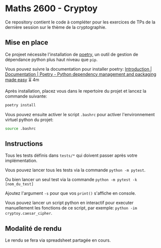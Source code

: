 # Maths 2600 - Cryptoy

Ce repository contient le code à compléter pour les exercices de TPs de la dernière session sur le thème de la cryptographie.

## Mise en place

Ce projeet nécessite l'installation de [poetry](https://python-poetry.org/), un outil de gestion de dépendance python plus haut niveau que `pip`.

Vous pouvez suivre la documentation pour installer poetry: [Introduction | Documentation | Poetry - Python dependency management and packaging made easy](https://python-poetry.org/docs/#osx--linux--bashonwindows-install-instructions) ⏳ 4m

Après installation, placez vous dans le repertoire du projet et lancez la commande suivante:

```bash
poetry install
```

Vous pouvez ensuite activer le script `.bashrc` pour activer l'environnement virtuel python du projet:

```bash
source .bashrc
```

## Instructions

Tous les tests définis dans `tests/*` qui doivent passer après votre implémentation.

Vous pouvez lancer tous les tests via la commande `python -m pytest`.

Ou bien lancer un seul test via la commande `python -m pytest -k [nom_du_test]`

Ajoutez l'argument `-s` pour que vos `print()` s'affiche en console.

Vous pouvez lancer un script python en interactif pour executer manuellement les fonctions de ce script, par exemple: `python -im cryptoy.caesar_cipher`.

## Modalité de rendu

Le rendu se fera via spreadsheet partagée en cours.
